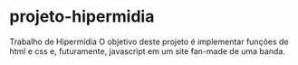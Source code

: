 # projeto-hipermidia
Trabalho de Hipermídia
O objetivo deste projeto é implementar funções de html e css e, futuramente, javascript em um site fan-made de uma banda.